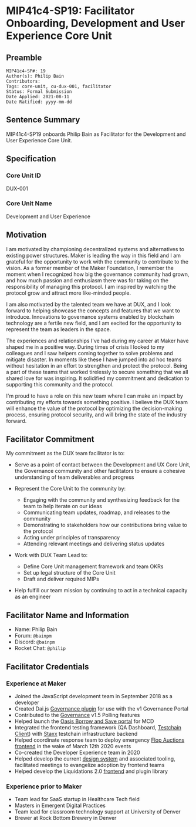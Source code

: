  
# MIP41c4-SP19: Facilitator Onboarding, Development and User Experience Core Unit

## Preamble

```
MIP41c4-SP#: 19
Author(s): Philip Bain
Contributors:
Tags: core-unit, cu-dux-001, facilitator
Status: Formal Submission
Date Applied: 2021-08-11
Date Ratified: yyyy-mm-dd
```

## Sentence Summary

MIP41c4-SP19 onboards Philip Bain as Facilitator for the Development and User Experience Core Unit.

## Specification

### Core Unit ID

DUX-001

### Core Unit Name

Development and User Experience

## Motivation

I am motivated by championing decentralized systems and alternatives to existing power structures. Maker is leading the way in this field and I am grateful for the opportunity to work with the community to contribute to the vision. As a former member of the Maker Foundation, I remember the moment when I recognized how big the governance community had grown, and how much passion and enthusiasm there was for taking on the responsibility of managing this protocol. I am inspired by watching the protocol grow and attract more like-minded people.

I am also motivated by the talented team we have at DUX, and I look forward to helping showcase the concepts and features that we want to introduce. Innovations to governance systems enabled by blockchain technology are a fertile new field, and I am excited for the opportunity to represent the team as leaders in the space.

The experiences and relationships I've had during my career at Maker have shaped me in a positive way. During times of crisis I looked to my colleagues and I saw helpers coming together to solve problems and mitigate disaster. In moments like these I have jumped into ad hoc teams without hesitation in an effort to strengthen and protect the protocol. Being a part of these teams that worked tirelessly to secure something that we all shared love for was inspiring. It solidified my commitment and dedication to supporting this community and the protocol.

I'm proud to have a role on this new team where I can make an impact by contributing my efforts towards something positive. I believe the DUX team will enhance the value of the protocol by optimizing the decision-making process, ensuring protocol security, and will bring the state of the industry forward.

## Facilitator Commitment

My commitment as the DUX team facilitator is to:
- Serve as a point of contact between the Development and UX Core Unit, the Governance community and other facilitators to ensure a cohesive understanding of team deliverables and progress

- Represent the Core Unit to the community by:
  - Engaging with the community and synthesizing feedback for the team to help iterate on our ideas
  - Communicating team updates, roadmap, and releases to the community
  - Demonstrating to stakeholders how our contributions bring value to the protocol
  - Acting under principles of transparency
  - Attending relevant meetings and delivering status updates
- Work with DUX Team Lead to:
  - Define Core Unit management framework and team OKRs
  - Set up legal structure of the Core Unit
  - Draft and deliver required MIPs
- Help fulfill our team mission by continuing to act in a technical capacity as an engineer

## Facilitator Name and Information

- Name: Philip Bain
- Forum: `@bainpm`
- Discord: `@bainpm`
- Rocket Chat: `@philip`

## Facilitator Credentials

### Experience at Maker

- Joined the JavaScript development team in September 2018 as a developer
- Created Dai.js [Governance plugin](https://github.com/makerdao/dai-plugin-governance) for use with the v1 Governance Portal
- Contributed to the [Governance](https://github.com/makerdao/governance-portal) v1.5 Polling features
- Helped launch the [Oasis Borrow and Save portal](https://github.com/makerdao/mcd-cdp-portal) for MCD
- Integrated the frontend testing framework (QA Dashboard, [Testchain Client](https://github.com/makerdao/testchain-client)) with [Staxx](https://github.com/makerdao/staxx) testchain infrastructure backend
- Helped coordinate response team to deploy emergency [Flop Auctions frontend](https://github.com/makerdao/auctions-ui) in the wake of March 12th 2020 events
- Co-created the Developer Experience team in 2020
- Helped develop the current [design system](https://github.com/makerdao/dai-ui) and associated tooling, facilitated meetings to evangelize adoption by frontend teams
- Helped develop the Liquidations 2.0 [frontend](https://github.com/makerdao/liquidations-portal) and plugin library

### Experience prior to Maker
- Team lead for SaaS startup in Healthcare Tech field
- Masters in Emergent Digital Practices
- Team lead for classroom technology support at University of Denver
- Brewer at Rock Bottom Brewery in Denver
